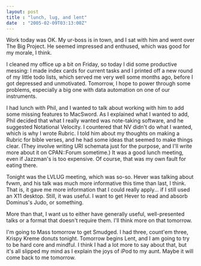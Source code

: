 ```yaml
---
layout: post
title : "lunch, lug, and lent"
date  : "2005-02-09T03:13:00Z"
---
```

Work today was OK.  My ur-boss is in town, and I sat with him and went over The Big Project.  He seemed impressed and enthused, which was good for my morale, I think.

I cleaned my office up a bit on Friday, so today I did some productive messing: I made index cards for current tasks and I printed off a new round of my little todo lists, which served me very well some months ago, before I got depressed and unmotivated.  Tomorrow, I hope to power through some problems, especially a big one with data automation on one of our instruments.

I had lunch with Phil, and I wanted to talk about working with him to add some missing features to MacSword.  As I explained what I wanted to add, Phil decided that what I really wanted was note-taking software, and he suggested Notational Velocity.  I countered that NV didn't do what I wanted, which is why I wrote Rubric.  I told him about my thoughts on making a Rubric for bible verses, and he had some ideas that seemed to make things clear.  (They involve writing URI schemata just for the purpose, and I'll write more about it on CPAN::Forum sometime.)  It was a good lunch meeting, even if Jazzman's is too expensive.  Of course, that was my own fault for eating there.

Tonight was the LVLUG meeting, which was so-so.  Hever was talking about fvwm, and his talk was much more informative this time than last, I think.  That is, it gave me more information that I could really apply... if I still used an X11 desktop.  Still, it was useful.  I want to get Hever to read and absorb Dominus's Judo, or something.

More than that, I want us to either have generally useful, well-presented talks or a format that doesn't require them.  I'll think more on that tomorrow.

I'm going to Mass tomorrow to get Smudged.  I had three, count'em three, Krispy Kreme donuts tonight.  Tomorrow begins Lent, and I am going to try to be hard core and mindful.  I think I had a lot more to say about that, but it's all slipped my mind as I explain the joys of iPod to my aunt.  Maybe it will come back to me tomorrow.

